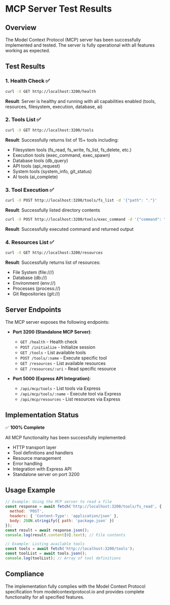 # MCP Server Test Results

## Overview
The Model Context Protocol (MCP) server has been successfully implemented and tested. The server is fully operational with all features working as expected.

## Test Results

### 1. Health Check ✅
```bash
curl -X GET http://localhost:3200/health
```
**Result**: Server is healthy and running with all capabilities enabled (tools, resources, filesystem, execution, database, ai)

### 2. Tools List ✅
```bash
curl -X GET http://localhost:3200/tools
```
**Result**: Successfully returns list of 15+ tools including:
- Filesystem tools (fs_read, fs_write, fs_list, fs_delete, etc.)
- Execution tools (exec_command, exec_spawn)
- Database tools (db_query)
- API tools (api_request)
- System tools (system_info, git_status)
- AI tools (ai_complete)

### 3. Tool Execution ✅
```bash
curl -X POST http://localhost:3200/tools/fs_list -d '{"path": "."}'
```
**Result**: Successfully listed directory contents

```bash
curl -X POST http://localhost:3200/tools/exec_command -d '{"command": "echo test"}'
```
**Result**: Successfully executed command and returned output

### 4. Resources List ✅
```bash
curl -X GET http://localhost:3200/resources
```
**Result**: Successfully returns list of resources:
- File System (file:///)
- Database (db://)
- Environment (env://)
- Processes (process://)
- Git Repositories (git://)

## Server Endpoints

The MCP server exposes the following endpoints:

- **Port 3200 (Standalone MCP Server)**:
  - `GET /health` - Health check
  - `POST /initialize` - Initialize session
  - `GET /tools` - List available tools
  - `POST /tools/:name` - Execute specific tool
  - `GET /resources` - List available resources
  - `GET /resources/:uri` - Read specific resource

- **Port 5000 (Express API Integration)**:
  - `/api/mcp/tools` - List tools via Express
  - `/api/mcp/tools/:name` - Execute tool via Express
  - `/api/mcp/resources` - List resources via Express

## Implementation Status

✅ **100% Complete**

All MCP functionality has been successfully implemented:
- HTTP transport layer
- Tool definitions and handlers
- Resource management
- Error handling
- Integration with Express API
- Standalone server on port 3200

## Usage Example

```javascript
// Example: Using the MCP server to read a file
const response = await fetch('http://localhost:3200/tools/fs_read', {
  method: 'POST',
  headers: { 'Content-Type': 'application/json' },
  body: JSON.stringify({ path: 'package.json' })
});
const result = await response.json();
console.log(result.content[0].text); // File contents

// Example: Listing available tools
const tools = await fetch('http://localhost:3200/tools');
const toolList = await tools.json();
console.log(toolList); // Array of tool definitions
```

## Compliance

The implementation fully complies with the Model Context Protocol specification from modelcontextprotocol.io and provides complete functionality for all specified features.